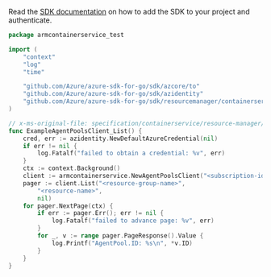 Read the [SDK documentation](https://github.com/Azure/azure-sdk-for-go/blob/sdk%2Fresourcemanager%2Fcontainerservice%2Farmcontainerservice%2Fv0.2.1/sdk/resourcemanager/containerservice/armcontainerservice/README.md) on how to add the SDK to your project and authenticate.

```go
package armcontainerservice_test

import (
	"context"
	"log"
	"time"

	"github.com/Azure/azure-sdk-for-go/sdk/azcore/to"
	"github.com/Azure/azure-sdk-for-go/sdk/azidentity"
	"github.com/Azure/azure-sdk-for-go/sdk/resourcemanager/containerservice/armcontainerservice"
)

// x-ms-original-file: specification/containerservice/resource-manager/Microsoft.ContainerService/stable/2021-09-01/examples/AgentPoolsList.json
func ExampleAgentPoolsClient_List() {
	cred, err := azidentity.NewDefaultAzureCredential(nil)
	if err != nil {
		log.Fatalf("failed to obtain a credential: %v", err)
	}
	ctx := context.Background()
	client := armcontainerservice.NewAgentPoolsClient("<subscription-id>", cred, nil)
	pager := client.List("<resource-group-name>",
		"<resource-name>",
		nil)
	for pager.NextPage(ctx) {
		if err := pager.Err(); err != nil {
			log.Fatalf("failed to advance page: %v", err)
		}
		for _, v := range pager.PageResponse().Value {
			log.Printf("AgentPool.ID: %s\n", *v.ID)
		}
	}
}
```
